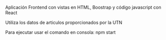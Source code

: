 Aplicación Frontend con vistas en HTML, Boostrap y código javascript con React

Utiliza los datos de articulos proporcionados por la UTN

Para ejecutar usar el comando en consola: npm start

